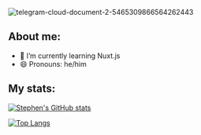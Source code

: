 ![telegram-cloud-document-2-5465309866564262443](https://user-images.githubusercontent.com/86784174/167682623-2d8e94b8-eff3-4646-826b-6cdb3c774f98.jpg)

## About me:

- 🌱 I’m currently learning Nuxt.js
- 😄 Pronouns: he/him

## My stats:

[![Stephen's GitHub stats](https://github-readme-stats.vercel.app/api?username=lelonov23&show_icons=true&theme=radical)](https://github.com/anuraghazra/github-readme-stats)

[![Top Langs](https://github-readme-stats.vercel.app/api/top-langs/?username=lelonov23&theme=radical)](https://github.com/anuraghazra/github-readme-stats)
